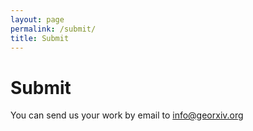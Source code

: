```yaml
---
layout: page
permalink: /submit/
title: Submit
---
```



# Submit

You can send us your work by email to [info@georxiv.org](mailto:info@georxiv.org?subject=Submission)